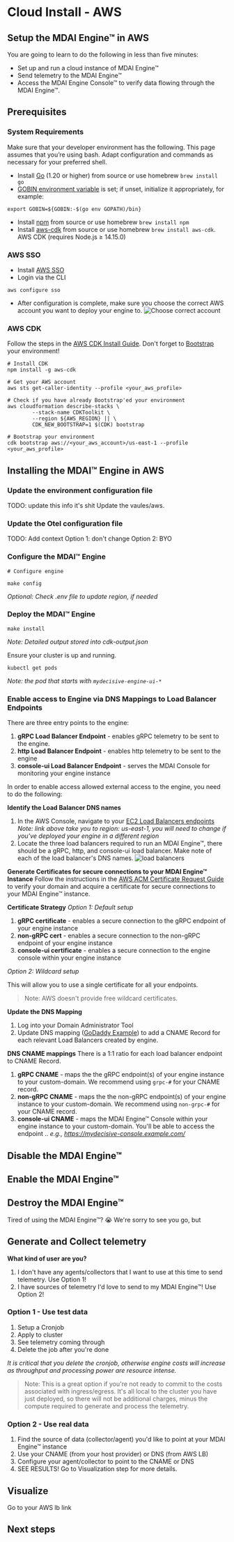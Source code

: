 # Cloud Install - AWS

## Setup the MDAI Engine™ in AWS

You are going to learn to do the following in less than five minutes:
* Set up and run a cloud instance of MDAI Engine™
* Send telemetry to the MDAI Engine™
* Access the MDAI Engine Console™ to verify data flowing through the MDAI Engine™.


## Prerequisites

### System Requirements

Make sure that your developer environment has the following. This page assumes that you’re using bash. Adapt configuration and commands as necessary for your preferred shell.

* Install [Go](https://go.dev/dl/) (1.20 or higher) from source or use homebrew  `brew install go`
* [GOBIN environment variable](https://pkg.go.dev/cmd/go#hdr-Environment_variables) is set; if unset, initialize it appropriately, for example:
```
export GOBIN=${GOBIN:-$(go env GOPATH)/bin}
```
* Install [npm](https://nodejs.org/en/download) from source or use homebrew  `brew install npm`
* Install [aws-cdk](https://docs.aws.amazon.com/cdk/v2/guide/cli.html) from source or use homebrew  `brew install aws-cdk`. AWS CDK (requires Node.js ≥ 14.15.0)
<!-- * Install [docker](https://www.docker.com/get-started/)-->

### AWS SSO

* Install [AWS SSO](https://docs.aws.amazon.com/cli/latest/userguide/sso-configure-profile-token.html)
* Login via the CLI
```@bash
aws configure sso
```
* After configuration is complete, make sure you choose the correct AWS account you want to deploy your engine to.
![Choose correct account](../media/aws-account-selection.png)

### AWS CDK
Follow the steps in the [AWS CDK Install Guide](https://docs.aws.amazon.com/cdk/v2/guide/getting_started.html#getting_started_install). Don't forget to [Bootstrap](https://docs.aws.amazon.com/cdk/v2/guide/getting_started.html#getting_started_bootstrap) your environment!
```@bash
# Install CDK
npm install -g aws-cdk

# Get your AWS account
aws sts get-caller-identity --profile <your_aws_profile>

# Check if you have already Bootstrap'ed your environment
aws cloudformation describe-stacks \
		--stack-name CDKToolkit \
		--region ${AWS_REGION} || \
		CDK_NEW_BOOTSTRAP=1 $(CDK) bootstrap

# Bootstrap your environment
cdk bootstrap aws://<your_aws_account>/us-east-1 --profile <your_aws_profile>
```

## Installing the MDAI™ Engine in AWS

### Update the environment configuration file
TODO: update this info it's shit
Update the vaules/aws.

### Update the Otel configuration file
TODO: Add context
Option 1: don't change
Option 2: BYO

### Configure the MDAI™ Engine

```@bash
# Configure engine

make config
```
*Optional: Check .env file to update region, if needed*

### Deploy the MDAI™ Engine

```@bash
make install
```
*Note: Detailed output stored into cdk-output.json*


Ensure your cluster is up and running.
```@bash
kubectl get pods
```
*Note: the pod that starts with `mydecisive-engine-ui-*`*

### Enable access to Engine via DNS Mappings to Load Balancer Endpoints

There are three entry points to the engine:
1. **gRPC Load Balancer Endpoint** - enables gRPC telemetry to be sent to the engine.
2. **http Load Balancer Endpoint** - enables http telemetry to be sent to the engine
3. **console-ui Load Balancer Endpoint** - serves the MDAI Console for monitoring your engine instance

In order to enable access allowed external access to the engine, you need to do the following:

**Identify the Load Balancer DNS names**
1. In the AWS Console, navigate to your [EC2 Load Balancers endpoints](https://us-east-1.console.aws.amazon.com/ec2/home?region=us-east-1#LoadBalancers) *Note: link above take you to region: us-east-1, you will need to change if you've deployed your engine in a different region*
2. Locate the three load balancers required to run an MDAI Engine™, there should be a gRPC, http, and console-ui load balancer. Make note of each of the load balancer's DNS names. ![load balancers](../media/load-balancers.png)

**Generate Certificates for secure connections to your MDAI Engine™ Instance**
Follow the instructions in the [AWS ACM Certificate Request Guide](https://docs.aws.amazon.com/acm/latest/userguide/gs-acm-request-public.html#request-public-console) to verify your domain and acquire a certificate for secure connections to your MDAI Engine™ instance.

**Certificate Strategy**
*Option 1: Default setup*
1. **gRPC certificate** - enables a secure connection to the gRPC endpoint of your engine instance
2. **non-gRPC cert** - enables a secure connection to the non-gRPC endpoint of your engine instance
3. **console-ui certificate** - enables a secure connection to the engine console within your engine instance

*Option 2: Wildcard setup*

This will allow you to use a single certificate for all your endpoints.
>Note: AWS doesn't provide free wildcard certificates.

**Update the DNS Mapping**

1. Log into your Domain Administrator Tool
2. Update DNS mapping ([GoDaddy Example](https://www.godaddy.com/help/add-a-cname-record-19236)) to add a CNAME Record for each relevant Load Balancers created by engine.

**DNS CNAME mappings**
There is a 1:1 ratio for each load balancer endpoint to CNAME Record.
1. **gRPC CNAME** - maps the the gRPC endpoint(s) of your engine instance to your custom-domain. We recommend using `grpc-#` for your CNAME record.
2. **non-gRPC CNAME** - maps the the non-gRPC endpoint(s) of your engine instance to your custom-domain. We recommend using `non-grpc-#` for your CNAME record.
3. **console-ui CNAME** - maps the MDAI Engine™ Console within your engine instance to your custom-domain. You'll be able to access the endpoint <cname>.<your-domain>.<domain-suffix> *e.g., https://mydecisive-console.example.com/*


## Disable the MDAI Engine™

## Enable the MDAI Engine™

## Destroy the MDAI Engine™
Tired of using the MDAI Engine™? 😭 We're sorry to see you go, but

## Generate and Collect telemetry

**What kind of user are you?**
1. I don't have any agents/collectors that I want to use at this time to send telemetry. Use Option 1!
2. I have sources of telemetry I'd love to send to my MDAI Engine™! Use Option 2!

### Option 1 - Use test data

1. Setup a Cronjob
2. Apply to cluster
3. See telemetry coming through
4. Delete the job after you're done

*It is critical that you delete the cronjob, otherwise engine costs will increase as throughput and processing power are resource intense.*

>Note: This is a great option if you're not ready to commit to the costs associated with ingress/egress. It's all local to the cluster you have just deployed, so there will not be additional charges, minus the compute required to generate and process the telemetry.


### Option 2 - Use real data
1. Find the source of data (collector/agent) you'd like to point at your MDAI Engine™ instance
2. Use your CNAME (from your host provider) or DNS (from AWS LB)
3. Configure your agent/collector to point to the CNAME or DNS
4. SEE RESULTS! Go to Visualization step for more details.

## Visualize
Go to your AWS lb link


## Next steps
